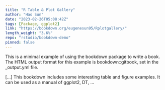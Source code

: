 ```yaml
---
title: "R Table & Plot Gallery"
author: "Hao Sun"
date: "2023-02-26T05:08:42Z"
tags: [Package, ggplot2]
link: "https://bookdown.org/eugenesun95/Rplotgallery/"
length_weight: "3.6%"
repo: "rstudio/bookdown-demo"
pinned: false
---
```


<p>This is a minimal example of using the bookdown package to write a book.
The HTML output format for this example is bookdown::gitbook,
set in the _output.yml file.</p> [...] This bookdown includes some interesting table and figure examples. It can be used as a manual of ggplot2, DT, ...
